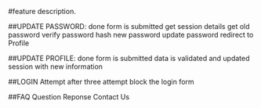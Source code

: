 #feature description.

##UPDATE PASSWORD: done
form is submitted
get session details
get old password verify password 
hash new password 
update password
redirect to Profile 

##UPDATE PROFILE: done
form is submitted 
data is validated 
and updated session 
with new information

##LOGIN Attempt
after three attempt 
block the login form 

##FAQ
Question Reponse 
Contact Us
